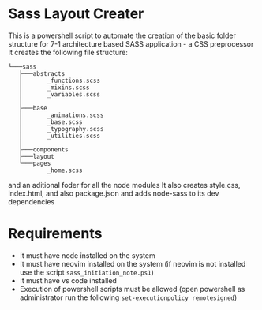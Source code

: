 # Sass Layout Creater
 This is a powershell script to automate the creation of the basic folder structure for 7-1 architecture based SASS application - a CSS preprocessor
 It creates the following file structure:
 ```
 └───sass
    ├───abstracts
    │       _functions.scss
    │       _mixins.scss
    │       _variables.scss
    │
    ├───base
    │       _animations.scss
    │       _base.scss
    │       _typography.scss
    │       _utilities.scss
    │
    ├───components
    ├───layout
    └───pages
            _home.scss 
 ```
and an aditional foder for all the node modules
It also creates style.css, index.html, and also package.json and adds node-sass to its dev dependencies

# Requirements

- It must have node installed on the system
- It must have neovim installed on the system (if neovim is not installed use the script `sass_initiation_note.ps1`)
- It must have vs code installed
- Execution of powershell scripts must be allowed 
(open powershell as administrator
run the following `set-executionpolicy remotesigned`)
